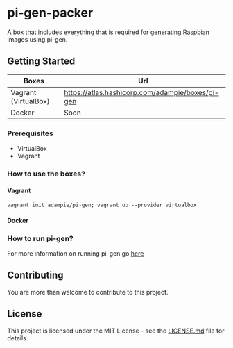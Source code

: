 # pi-gen-packer

A box that includes everything that is required for generating Raspbian images using pi-gen.

## Getting Started
|Boxes|Url|
|----|--------------|
|Vagrant (VirtualBox)|https://atlas.hashicorp.com/adampie/boxes/pi-gen|
|Docker|Soon|

### Prerequisites
- VirtualBox
- Vagrant

### How to use the boxes?
#### Vagrant
```
vagrant init adampie/pi-gen; vagrant up --provider virtualbox
```
#### Docker

### How to run pi-gen?
For more information on running pi-gen go [here](https://github.com/adampie/pi-gen)

## Contributing

You are more than welcome to contribute to this project.

## License

This project is licensed under the MIT License - see the [LICENSE.md](LICENSE.md) file for details.
